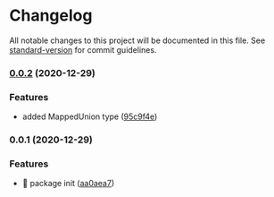 # Changelog

All notable changes to this project will be documented in this file. See [standard-version](https://github.com/conventional-changelog/standard-version) for commit guidelines.

### [0.0.2](https://github.com/GlCap/utils/compare/v0.0.1...v0.0.2) (2020-12-29)


### Features

* added MappedUnion type ([95c9f4e](https://github.com/GlCap/utils/commit/95c9f4e6791325c4d8ad3b11af3665b3fddf1d4e))

### 0.0.1 (2020-12-29)


### Features

* :rocket: package init ([aa0aea7](https://github.com/GlCap/utils/commit/aa0aea7d7773aa948669a8044ee2d3e8811fe199))
